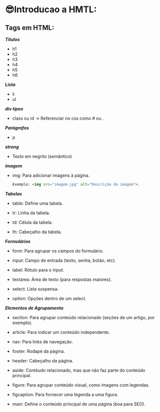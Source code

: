 # 😎Introducao a HMTL:

## Tags em HTML:

***Titulos***
- h1
- h2
- h3
- h4
- h5
- h6

***Lista***
- li
- ul

***div tipos***
- class ou id -> Referenciar no css como # ou .

***Parágrafos***
- p

***strong***
- Texto em negrito (semântico)

***imagem***
- img: Para adicionar imagens à página.
  ```html
  Exemplo: <img src="imagem.jpg" alt="Descrição da imagem">.
   ```

***Tabelas***

- table: Define uma tabela.

- tr: Linha da tabela.

- td: Célula da tabela.

- th: Cabeçalho da tabela.

***Formulários***

- form: Para agrupar os campos do formulário.

- input: Campo de entrada (texto, senha, botão, etc).

- label: Rótulo para o input.

- textarea: Área de texto (para respostas maiores).

- select: Lista suspensa.

- option: Opções dentro de um select.

***Elementos de Agrupamento***

- section: Para agrupar conteúdo relacionado (seções de um artigo, por exemplo).

- article: Para indicar um conteúdo independente.

- nav: Para links de navegação.

- footer: Rodapé da página.

- header: Cabeçalho da página.

- aside: Contéudo relacionado, mas que não faz parte do conteúdo principal.

- figure: Para agrupar conteúdo visual, como imagens com legendas.

- figcaption: Para fornecer uma legenda a uma figura.

- main: Define o conteúdo principal de uma página (boa para SEO).  

